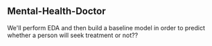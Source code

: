 ## Mental-Health-Doctor
We'll perform EDA and then build a baseline model  in order to predict whether a person will seek treatment or not??
